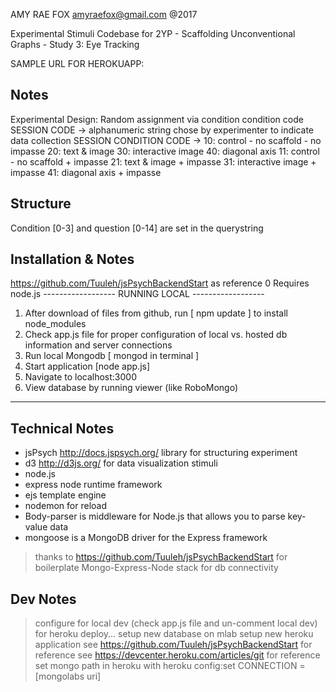 AMY RAE FOX
amyraefox@gmail.com
@2017

Experimental Stimuli Codebase for 2YP - Scaffolding Unconventional Graphs - Study 3: Eye Tracking

SAMPLE URL FOR HEROKUAPP:

Notes
----------
Experimental Design:
Random assignment via condition condition code
SESSION CODE -> alphanumeric string chose by experimenter to indicate data collection SESSION
CONDITION CODE ->
10: control - no scaffold - no impasse
20: text & image
30: interactive image
40: diagonal axis
11: control - no scaffold + impasse
21: text & image + impasse
31: interactive image + impasse
41: diagonal axis + impasse


Structure
-----------
Condition [0-3] and question [0-14] are set in the querystring


Installation & Notes
------------------
https://github.com/Tuuleh/jsPsychBackendStart as reference
0 Requires node.js
------------------ RUNNING LOCAL ------------------
1. After download of files from github, run [ npm update ] to install node_modules
2. Check app.js file for proper configuration of local vs. hosted db information and server connections
3. Run local Mongodb    [ mongod in terminal ]
4. Start application [node app.js]
5. Navigate to localhost:3000
6. View database by running viewer (like RoboMongo)
------------------

Technical Notes
------------------
- jsPsych http://docs.jspsych.org/ library for structuring experiment
- d3 http://d3js.org/ for data visualization stimuli
- node.js
- express node runtime framework
- ejs template engine
- nodemon for reload
- Body-parser is middleware for Node.js that allows you to parse key-value data
- mongoose is a MongoDB driver for the Express framework
> thanks to https://github.com/Tuuleh/jsPsychBackendStart for boilerplate Mongo-Express-Node stack for db connectivity

Dev Notes
-------------------
> configure for local dev (check app.js file and un-comment local dev)
> for heroku deploy... setup new database on mlab
> setup new heroku application
> see https://github.com/Tuuleh/jsPsychBackendStart for reference
> see https://devcenter.heroku.com/articles/git for reference
> set mongo path in heroku with
heroku config:set CONNECTION = [mongolabs uri]
